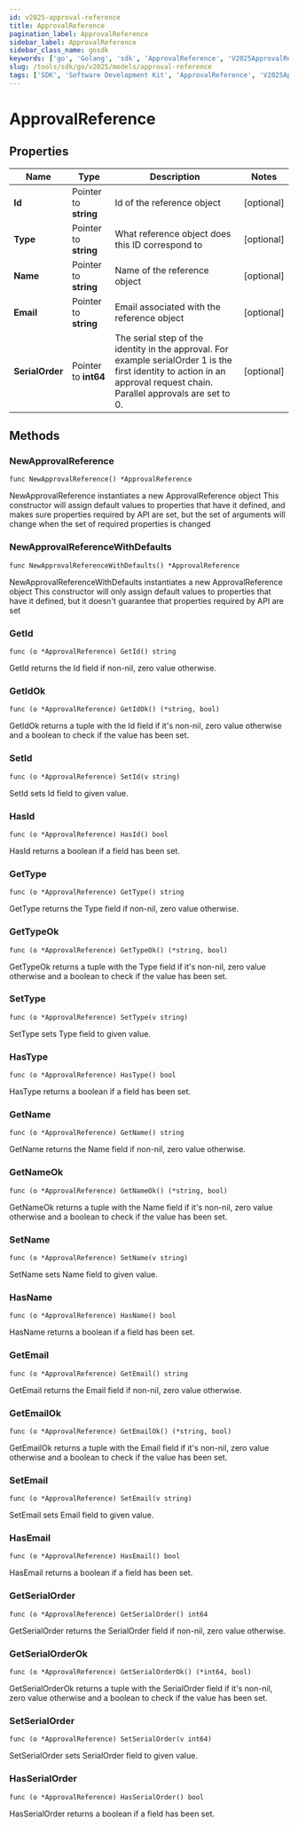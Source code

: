 ```yaml
---
id: v2025-approval-reference
title: ApprovalReference
pagination_label: ApprovalReference
sidebar_label: ApprovalReference
sidebar_class_name: gosdk
keywords: ['go', 'Golang', 'sdk', 'ApprovalReference', 'V2025ApprovalReference'] 
slug: /tools/sdk/go/v2025/models/approval-reference
tags: ['SDK', 'Software Development Kit', 'ApprovalReference', 'V2025ApprovalReference']
---
```


# ApprovalReference

## Properties

Name | Type | Description | Notes
------------ | ------------- | ------------- | -------------
**Id** | Pointer to **string** | Id of the reference object | [optional] 
**Type** | Pointer to **string** | What reference object does this ID correspond to | [optional] 
**Name** | Pointer to **string** | Name of the reference object | [optional] 
**Email** | Pointer to **string** | Email associated with the reference object | [optional] 
**SerialOrder** | Pointer to **int64** | The serial step of the identity in the approval. For example serialOrder 1 is the first identity to action in an approval request chain. Parallel approvals are set to 0. | [optional] 

## Methods

### NewApprovalReference

`func NewApprovalReference() *ApprovalReference`

NewApprovalReference instantiates a new ApprovalReference object
This constructor will assign default values to properties that have it defined,
and makes sure properties required by API are set, but the set of arguments
will change when the set of required properties is changed

### NewApprovalReferenceWithDefaults

`func NewApprovalReferenceWithDefaults() *ApprovalReference`

NewApprovalReferenceWithDefaults instantiates a new ApprovalReference object
This constructor will only assign default values to properties that have it defined,
but it doesn't guarantee that properties required by API are set

### GetId

`func (o *ApprovalReference) GetId() string`

GetId returns the Id field if non-nil, zero value otherwise.

### GetIdOk

`func (o *ApprovalReference) GetIdOk() (*string, bool)`

GetIdOk returns a tuple with the Id field if it's non-nil, zero value otherwise
and a boolean to check if the value has been set.

### SetId

`func (o *ApprovalReference) SetId(v string)`

SetId sets Id field to given value.

### HasId

`func (o *ApprovalReference) HasId() bool`

HasId returns a boolean if a field has been set.

### GetType

`func (o *ApprovalReference) GetType() string`

GetType returns the Type field if non-nil, zero value otherwise.

### GetTypeOk

`func (o *ApprovalReference) GetTypeOk() (*string, bool)`

GetTypeOk returns a tuple with the Type field if it's non-nil, zero value otherwise
and a boolean to check if the value has been set.

### SetType

`func (o *ApprovalReference) SetType(v string)`

SetType sets Type field to given value.

### HasType

`func (o *ApprovalReference) HasType() bool`

HasType returns a boolean if a field has been set.

### GetName

`func (o *ApprovalReference) GetName() string`

GetName returns the Name field if non-nil, zero value otherwise.

### GetNameOk

`func (o *ApprovalReference) GetNameOk() (*string, bool)`

GetNameOk returns a tuple with the Name field if it's non-nil, zero value otherwise
and a boolean to check if the value has been set.

### SetName

`func (o *ApprovalReference) SetName(v string)`

SetName sets Name field to given value.

### HasName

`func (o *ApprovalReference) HasName() bool`

HasName returns a boolean if a field has been set.

### GetEmail

`func (o *ApprovalReference) GetEmail() string`

GetEmail returns the Email field if non-nil, zero value otherwise.

### GetEmailOk

`func (o *ApprovalReference) GetEmailOk() (*string, bool)`

GetEmailOk returns a tuple with the Email field if it's non-nil, zero value otherwise
and a boolean to check if the value has been set.

### SetEmail

`func (o *ApprovalReference) SetEmail(v string)`

SetEmail sets Email field to given value.

### HasEmail

`func (o *ApprovalReference) HasEmail() bool`

HasEmail returns a boolean if a field has been set.

### GetSerialOrder

`func (o *ApprovalReference) GetSerialOrder() int64`

GetSerialOrder returns the SerialOrder field if non-nil, zero value otherwise.

### GetSerialOrderOk

`func (o *ApprovalReference) GetSerialOrderOk() (*int64, bool)`

GetSerialOrderOk returns a tuple with the SerialOrder field if it's non-nil, zero value otherwise
and a boolean to check if the value has been set.

### SetSerialOrder

`func (o *ApprovalReference) SetSerialOrder(v int64)`

SetSerialOrder sets SerialOrder field to given value.

### HasSerialOrder

`func (o *ApprovalReference) HasSerialOrder() bool`

HasSerialOrder returns a boolean if a field has been set.


